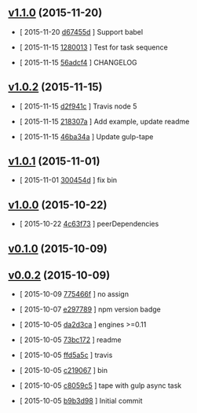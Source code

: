 <!-- LATEST 5120353 -->

## [v1.1.0](https://github.com/zoubin/task-tape/commit/5120353) (2015-11-20)

* [ 2015-11-20 [d67455d](https://github.com/zoubin/task-tape/commit/d67455d) ] Support babel

* [ 2015-11-15 [1280013](https://github.com/zoubin/task-tape/commit/1280013) ] Test for task sequence

* [ 2015-11-15 [56adcf4](https://github.com/zoubin/task-tape/commit/56adcf4) ] CHANGELOG

## [v1.0.2](https://github.com/zoubin/task-tape/commit/45d39bf) (2015-11-15)

* [ 2015-11-15 [d2f941c](https://github.com/zoubin/task-tape/commit/d2f941c) ] Travis node 5

* [ 2015-11-15 [218307a](https://github.com/zoubin/task-tape/commit/218307a) ] Add example, update readme

* [ 2015-11-15 [46ba34a](https://github.com/zoubin/task-tape/commit/46ba34a) ] Update gulp-tape

## [v1.0.1](https://github.com/zoubin/task-tape/commit/de05e0c) (2015-11-01)

* [ 2015-11-01 [300454d](https://github.com/zoubin/task-tape/commit/300454d) ] fix bin

## [v1.0.0](https://github.com/zoubin/task-tape/commit/e50de46) (2015-10-22)

* [ 2015-10-22 [4c63f73](https://github.com/zoubin/task-tape/commit/4c63f73) ] peerDependencies

## [v0.1.0](https://github.com/zoubin/task-tape/commit/66cf231) (2015-10-09)

## [v0.0.2](https://github.com/zoubin/task-tape/commit/51e2611) (2015-10-09)

* [ 2015-10-09 [775466f](https://github.com/zoubin/task-tape/commit/775466f) ] no assign

* [ 2015-10-07 [e297789](https://github.com/zoubin/task-tape/commit/e297789) ] npm version badge

* [ 2015-10-05 [da2d3ca](https://github.com/zoubin/task-tape/commit/da2d3ca) ] engines >=0.11

* [ 2015-10-05 [73bc172](https://github.com/zoubin/task-tape/commit/73bc172) ] readme

* [ 2015-10-05 [ffd5a5c](https://github.com/zoubin/task-tape/commit/ffd5a5c) ] travis

* [ 2015-10-05 [c219067](https://github.com/zoubin/task-tape/commit/c219067) ] bin

* [ 2015-10-05 [c8059c5](https://github.com/zoubin/task-tape/commit/c8059c5) ] tape with gulp async task

* [ 2015-10-05 [b9b3d98](https://github.com/zoubin/task-tape/commit/b9b3d98) ] Initial commit

